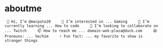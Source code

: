 # aboutme
     👋 Hi, I’m @macpato20     👀 I’m interested in ... Gaming     🌱 I’m currently learning ... How to code     💞️ I’m looking to collaborate on ... Twitch     📫 How to reach me ... domain-wok-plaza@duck.com     😄 Pronouns: ... he/him     ⚡ Fun fact: ... my favorite tv show is stranger things
